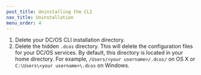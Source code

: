 ```yaml
---
post_title: Uninstalling the CLI
nav_title: Uninstallation
menu_order: 4
---
```


1. Delete your DC/OS CLI installation directory.
1. Delete the hidden `.dcos` directory. This will delete the configuration files for your DC/OS services. By default, this directory is located in your home directory. For example, `/Users/<your username>/.dcos/` on OS X or `C:\Users\<your username>\.dcos` on Windows.
